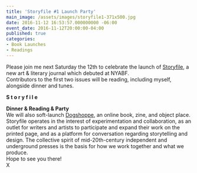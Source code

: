 ```yaml
---
title: 'Storyfile #1 Launch Party'
main_image: /assets/images/storyfile1-371x500.jpg
date: 2016-11-12 16:53:57.000000000 -06:00
event_date: 2016-11-12T20:00:00-04:00
published: true
categories:
- Book Launches
- Readings
---
```

<p>Please join me next Saturday the 12th to celebrate the launch of <a href="http://www.storyfile.online/">Storyfile</a>, a new art &amp; literary journal which debuted at NYABF.<br />
Contributors to the first two issues will be reading, including myself, alongside dinner and tunes.</p>
<p><b>S t o r y f i l e </b></p>
<p><b>Dinner &amp; Reading &amp; Party</b><br />
We will also soft-launch <a href="http://www.dogshoppe.biz/product/storyfile">Dogshoppe</a>, an online book, zine, and object place.<br />
Storyfile operates in the interest of experimentation and collaboration, as an outlet for writers and artists to participate and expand their work on the printed page, and as a platform for conversation regarding storytelling and design. The collective spirit of mid-20th-century independent and underground presses is the basis for how we work together and what we produce.<br />
Hope to see you there!<br />
X</p>
